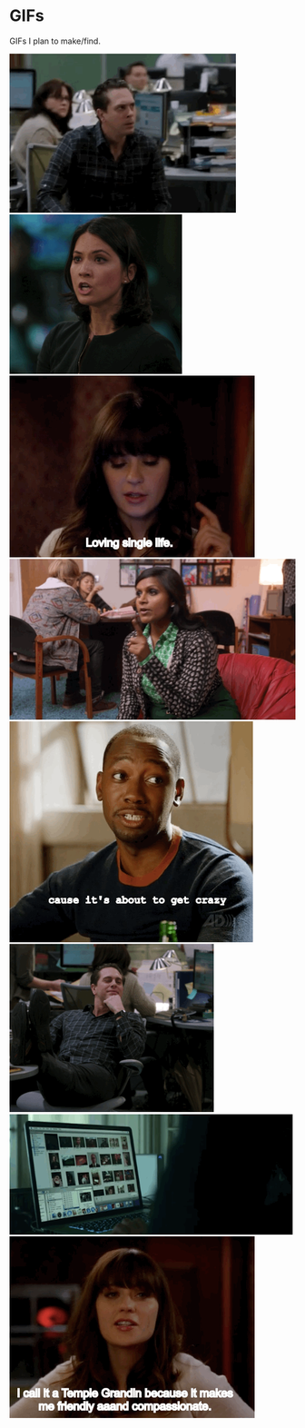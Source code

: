 GIFs
====

GIFs I plan to make/find.

<img src="https://github.com/leahbannon/GIFs/blob/master/calmtheefuckdown.gif?raw=true">

<img src="https://github.com/leahbannon/GIFs/blob/master/dontcallmegirl.gif?raw=true">

<img src="https://github.com/leahbannon/GIFs/blob/master/lovingsinglelife.gif?raw=true">

<img src="https://github.com/leahbannon/GIFs/blob/master/canstayinchair.gif?raw=true">

<img src="https://github.com/leahbannon/GIFs/blob/master/causeitsabouttogetcrazy.gif?raw=true">

<img src="https://github.com/leahbannon/GIFs/blob/master/sup.gif?raw=true">

<img src="https://github.com/leahbannon/GIFs/blob/master/theyousuckatcomputerslook.gif?raw=true">

<img src="https://github.com/leahbannon/GIFs/blob/master/newgirlshirlytemple.gif?raw=true">
